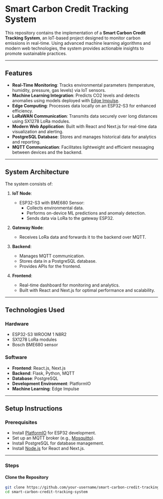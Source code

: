 # Smart Carbon Credit Tracking System

This repository contains the implementation of a **Smart Carbon Credit Tracking System**, an IoT-based project designed to monitor carbon emissions in real-time. Using advanced machine learning algorithms and modern web technologies, the system provides actionable insights to promote sustainable practices.

---

## Features

- **Real-Time Monitoring**: Tracks environmental parameters (temperature, humidity, pressure, gas levels) via IoT sensors.
- **Machine Learning Integration**: Predicts CO2 levels and detects anomalies using models deployed with [Edge Impulse](https://www.edgeimpulse.com/).
- **Edge Computing**: Processes data locally on an ESP32-S3 for enhanced efficiency.
- **LoRaWAN Communication**: Transmits data securely over long distances using SX1278 LoRa modules.
- **Modern Web Application**: Built with React and Next.js for real-time data visualization and alerting.
- **PostgreSQL Database**: Stores and manages historical data for analytics and reporting.
- **MQTT Communication**: Facilitates lightweight and efficient messaging between devices and the backend.

---

## System Architecture

The system consists of:

1. **IoT Node**:
   - ESP32-S3 with BME680 Sensor:
     - Collects environmental data.
     - Performs on-device ML predictions and anomaly detection.
     - Sends data via LoRa to the gateway ESP32.

2. **Gateway Node**:
   - Receives LoRa data and forwards it to the backend over MQTT.

3. **Backend**:
   - Manages MQTT communication.
   - Stores data in a PostgreSQL database.
   - Provides APIs for the frontend.

4. **Frontend**:
   - Real-time dashboard for monitoring and analytics.
   - Built with React and Next.js for optimal performance and scalability.

---

## Technologies Used

### Hardware

- ESP32-S3 WROOM 1 N8R2
- SX1278 LoRa modules
- Bosch BME680 sensor

### Software

- **Frontend**: React.js, Next.js
- **Backend**: Flask, Python, MQTT
- **Database**: PostgreSQL
- **Development Environment**: PlatformIO
- **Machine Learning**: Edge Impulse

---

## Setup Instructions

### Prerequisites

- Install [PlatformIO](https://platformio.org/) for ESP32 development.
- Set up an MQTT broker (e.g., [Mosquitto](https://mosquitto.org/)).
- Install PostgreSQL for database management.
- Install [Node.js](https://nodejs.org/) for React and Next.js.

---

### Steps

#### Clone the Repository

```bash
git clone https://github.com/your-username/smart-carbon-credit-tracking-system.git
cd smart-carbon-credit-tracking-system
